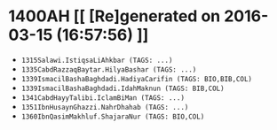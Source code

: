 # 1400AH [[ [Re]generated on 2016-03-15 (16:57:56) ]]

* `1315Salawi.IstiqsaLiAhkbar (TAGS: ...)`
* `1335CabdRazzaqBaytar.HilyaBashar (TAGS: ...)`
* `1339IsmacilBashaBaghdadi.HadiyaCarifin (TAGS: BIO,BIB,COL)`
* `1339IsmacilBashaBaghdadi.IdahMaknun (TAGS: BIB,COL)`
* `1341CabdHayyTalibi.IclamBiMan (TAGS: ...)`
* `1351IbnHusaynGhazzi.NahrDhahab (TAGS: ...)`
* `1360IbnQasimMakhluf.ShajaraNur (TAGS: BIO,COL)`
